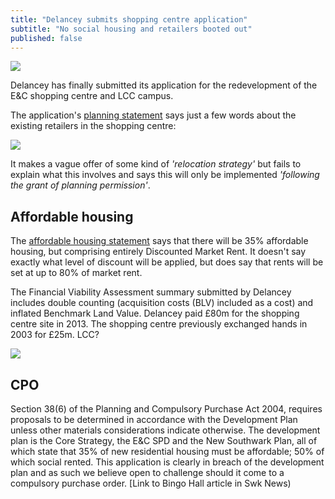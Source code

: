 ```yaml
---
title: "Delancey submits shopping centre application"
subtitle: "No social housing and retailers booted out"
published: false
---
```

![](http://35percent.org/img/delanceyaerial.png)

Delancey has finally submitted its application for the redevelopment of the E&C shopping centre and LCC campus. 

The application's [planning statement](http://planbuild.southwark.gov.uk/documents/?GetDocument=%7b%7b%7b!LnbCaTCiMmUoN4H%2fUA2yyg%3d%3d!%7d%7d%7d) says just a few words about the existing retailers in the shopping centre:

![](http://35percent.org/img/delanceyretailersrelocation.png)

It makes a vague offer of some kind of _'relocation strategy'_ but fails to explain what this involves and says this will only be implemented _'following the grant of planning permission'_.

## Affordable housing
The [affordable housing statement](http://planbuild.southwark.gov.uk/documents/?GetDocument=%7b%7b%7b!i%2fH2BvEXXozMcypxg9AnYA%3d%3d!%7d%7d%7d) says that there will be 35% affordable housing, but comprising entirely Discounted Market Rent. It doesn't say exactly what level of discount will be applied, but does say that rents will be set at up to 80% of market rent.

The Financial Viability Assessment summary submitted by Delancey includes double counting (acquisition costs (BLV) included as a cost) and inflated Benchmark Land Value. Delancey paid £80m for the shopping centre site in 2013. The shopping centre previously exchanged hands in 2003 for £25m. LCC?  

![](http://35percent.org/img/delanceyfvasummary.png)

## CPO
Section 38(6) of the Planning and Compulsory Purchase Act 2004, requires proposals to be determined in accordance with the Development Plan unless other materials considerations indicate otherwise. The development plan is the Core Strategy, the E&C SPD and the New Southwark Plan, all of which state that 35% of new residential housing must be affordable; 50% of which social rented. This application is clearly in breach of the development plan and as such we believe open to challenge should it come to a compulsory purchase order. [Link to Bingo Hall article in Swk News)
